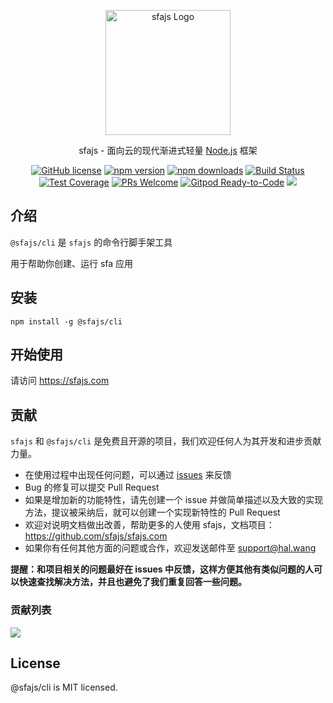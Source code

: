 <p align="center">
  <a href="https://sfajs.com/" target="blank"><img src="https://sfajs.com/images/logo.png" alt="sfajs Logo" width="200"/></a>
</p>

<p align="center">sfajs - 面向云的现代渐进式轻量 <a href="http://nodejs.org" target="_blank">Node.js</a> 框架</p>
<p align="center">
    <a href="https://github.com/sfajs/cli/blob/main/LICENSE" target="_blank"><img src="https://img.shields.io/badge/license-MIT-blue.svg" alt="GitHub license" /></a>
    <a href=""><img src="https://img.shields.io/npm/v/@sfajs/cli.svg" alt="npm version"></a>
    <a href=""><img src="https://badgen.net/npm/dt/@sfajs/cli" alt="npm downloads"></a>
    <a href="#"><img src="https://github.com/sfajs/cli/actions/workflows/test.yml/badge.svg?branch=2.x" alt="Build Status"></a>
    <a href="https://codecov.io/gh/sfajs/cli/branch/main"><img src="https://img.shields.io/codecov/c/github/sfajs/cli/main.svg" alt="Test Coverage"></a>
    <a href="https://github.com/sfajs/cli/pulls"><img src="https://img.shields.io/badge/PRs-welcome-brightgreen.svg" alt="PRs Welcome"></a>
    <a href="https://gitpod.io/#https://github.com/sfajs/cli"><img src="https://img.shields.io/badge/Gitpod-Ready--to--Code-blue?logo=gitpod" alt="Gitpod Ready-to-Code"></a>
    <a href="https://paypal.me/ihalwang" target="_blank"><img src="https://img.shields.io/badge/Donate-PayPal-ff3f59.svg"/></a>
</p>

## 介绍

`@sfajs/cli` 是 `sfajs` 的命令行脚手架工具

用于帮助你创建、运行 sfa 应用

## 安装

```
npm install -g @sfajs/cli
```

## 开始使用

请访问 <https://sfajs.com>

## 贡献

`sfajs` 和 `@sfajs/cli` 是免费且开源的项目，我们欢迎任何人为其开发和进步贡献力量。

- 在使用过程中出现任何问题，可以通过 [issues](https://github.com/sfajs/cli/issues) 来反馈
- Bug 的修复可以提交 Pull Request
- 如果是增加新的功能特性，请先创建一个 issue 并做简单描述以及大致的实现方法，提议被采纳后，就可以创建一个实现新特性的 Pull Request
- 欢迎对说明文档做出改善，帮助更多的人使用 sfajs，文档项目：<https://github.com/sfajs/sfajs.com>
- 如果你有任何其他方面的问题或合作，欢迎发送邮件至 support@hal.wang

**提醒：和项目相关的问题最好在 issues 中反馈，这样方便其他有类似问题的人可以快速查找解决方法，并且也避免了我们重复回答一些问题。**

### 贡献列表

<a href="https://github.com/sfajs/cli/graphs/contributors">
  <img src="https://contrib.rocks/image?repo=sfajs/cli" />
</a>

## License

@sfajs/cli is MIT licensed.
